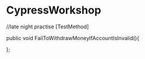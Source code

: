 # CypressWorkshop
//late night practise
[TestMethod]

public void FailToWithdrawMoneyIfAccountIsInvalid(){


};

